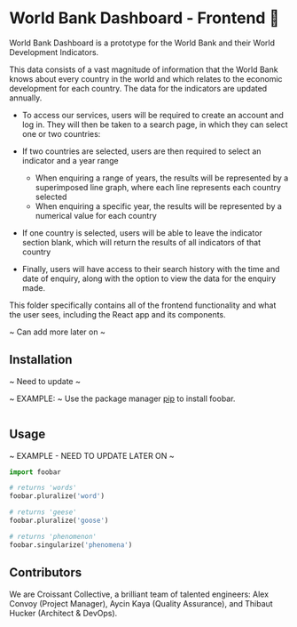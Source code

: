 # World Bank Dashboard - Frontend 🥐

World Bank Dashboard is a prototype for the World Bank and their World Development Indicators.

This data consists of a vast magnitude of information that the World Bank knows about every country in the world and which relates to the economic development for each country. The data for the indicators are updated annually.

- To access our services, users will be required to create an account and log in. They will then be taken to a search page, in which they can select one or two countries:
- If two countries are selected, users are then required to select an indicator and a year range
  - When enquiring a range of years, the results will be represented by a superimposed line graph, where each line represents each country selected
  - When enquiring a specific year, the results will be represented by a numerical value for each country
- If one country is selected, users will be able to leave the indicator section blank, which will return the results of all indicators of that country

- Finally, users will have access to their search history with the time and date of enquiry, along with the option to view the data for the enquiry made.

This folder specifically contains all of the frontend functionality and what the user sees, including the React app and its components.

~ Can add more later on ~

## Installation

~ Need to update ~

~ EXAMPLE: ~ Use the package manager [pip](https://pip.pypa.io/en/stable/) to install foobar.

```bash

```

## Usage

~ EXAMPLE - NEED TO UPDATE LATER ON ~

```python
import foobar

# returns 'words'
foobar.pluralize('word')

# returns 'geese'
foobar.pluralize('goose')

# returns 'phenomenon'
foobar.singularize('phenomena')
```

## Contributors

We are Croissant Collective, a brilliant team of talented engineers: Alex Convoy (Project Manager), Aycin Kaya (Quality Assurance), and Thibaut Hucker (Architect & DevOps).
